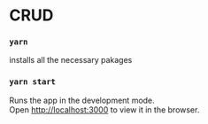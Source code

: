 # CRUD



### `yarn`

installs all the necessary pakages

### `yarn start`

Runs the app in the development mode.\
Open [http://localhost:3000](http://localhost:3000) to view it in the browser.

